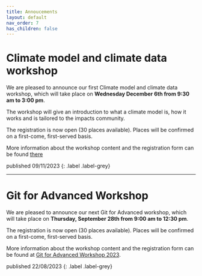 ```yaml
---
title: Annoucements
layout: default
nav_order: 7
has_children: false
---
```


# Climate model and climate data workshop

We are pleased to announce our first Climate model and climate data workshop, which will take place on **Wednesday December 6th from 9:30 am to 3:00 pm**.

The workshop will give an introduction to what a climate model is, how it works and is tailored to the impacts community.

The registration is now open (30 places available). Places will be confirmed on a first-come, first-served basis.


More information about the workshop content and the registration form can be found [there](https://c2sm.ethz.ch/education/technical-training/climate-model-and-climate-data-workshop-for-impact-research.html#)

published 09/11/2023
{: .label .label-grey}

---

# Git for Advanced Workshop

We are pleased to announce our next Git for Advanced workshop, which will take place on **Thursday, September 28th from 9:00 am to 12:30 pm**.

The registration is now open (30 places available). Places will be confirmed on a first-come, first-served basis.

More information about the workshop content and the registration form can be found at [Git for Advanced Workshop 2023](https://c2sm.ethz.ch/education/technical-training/c2sm-git-advanced-workshop-2023.html).

published 22/08/2023
{: .label .label-grey}
